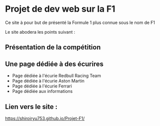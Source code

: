# __Projet de dev web sur la F1__

Ce site à pour but de présenté la Formule 1 plus connue sous le nom de F1

Le site abodera les points suivant :

## __Présentation de la compétition__

## __Une page dédiée à des écurires__

- Page dédiée à l'écurie Redbull Racing Team
- Page dédiée à l'écurie Aston Martin
- Page dédiée à l'écurie Ferrari
- Page dédiée aux informations
## __Lien vers le site__ :
  https://shiroiryu753.github.io/Projet-F1/
